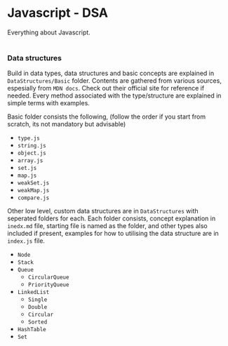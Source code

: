 # Javascript - DSA
Everything about Javascript.
<br /><br />

### Data structures
Build in data types, data structures and basic concepts are explained in `DataStructures/Basic` folder. Contents are gathered from various sources, espesially from `MDN docs`. Check out their official site for reference if needed. Every method associated with the type/structure are explained in simple terms with examples. 

Basic folder consists the following, (follow the order if you start from scratch, its not mandatory but advisable)

- `type.js`
- `string.js`
- `object.js`
- `array.js`
- `set.js`
- `map.js`
- `weakSet.js`
- `weakMap.js`
- `compare.js`

Other low level, custom data structures are in `DataStructures` with seperated folders for each. Each folder consists, concept explanation in `inedx.md` file, starting file is named as the folder, and other types also included if present, examples for how to utilising the data structure are in `index.js` file. 

- `Node`
- `Stack`
- `Queue`
  - `CircularQueue`
  - `PriorityQueue`
- `LinkedList`
  - `Single`
  - `Double`
  - `Circular`
  - `Sorted`
- `HashTable`
- `Set`



